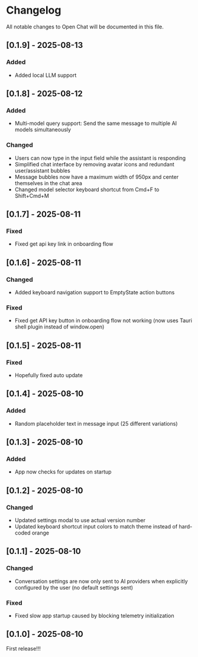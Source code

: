 # Changelog

All notable changes to Open Chat will be documented in this file.

## [0.1.9] - 2025-08-13
### Added
- Added local LLM support

## [0.1.8] - 2025-08-12
### Added
- Multi-model query support: Send the same message to multiple AI models simultaneously

### Changed
- Users can now type in the input field while the assistant is responding
- Simplified chat interface by removing avatar icons and redundant user/assistant bubbles
- Message bubbles now have a maximum width of 950px and center themselves in the chat area
- Changed model selector keyboard shortcut from Cmd+F to Shift+Cmd+M

## [0.1.7] - 2025-08-11
### Fixed
- Fixed get api key link in onboarding flow

## [0.1.6] - 2025-08-11
### Changed  
- Added keyboard navigation support to EmptyState action buttons

### Fixed
- Fixed get API key button in onboarding flow not working (now uses Tauri shell plugin instead of window.open)

## [0.1.5] - 2025-08-11
### Fixed
- Hopefully fixed auto update

## [0.1.4] - 2025-08-10

### Added
- Random placeholder text in message input (25 different variations)

## [0.1.3] - 2025-08-10

### Added
- App now checks for updates on startup

## [0.1.2] - 2025-08-10

### Changed
- Updated settings modal to use actual version number
- Updated keyboard shortcut input colors to match theme instead of hard-coded orange

## [0.1.1] - 2025-08-10

### Changed
- Conversation settings are now only sent to AI providers when explicitly configured by the user (no default settings sent)

### Fixed
- Fixed slow app startup caused by blocking telemetry initialization

## [0.1.0] - 2025-08-10

First release!!!

